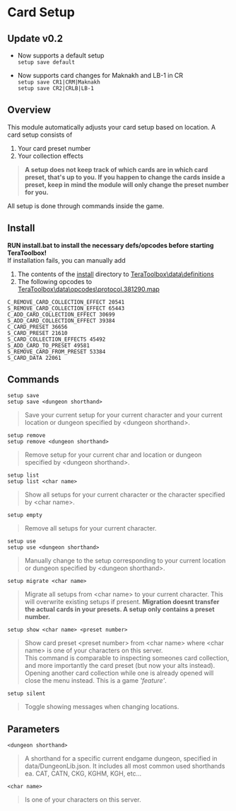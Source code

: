 # Card Setup

## Update v0.2

* Now supports a default setup<br>
`setup save default`

* Now supports card changes for Maknakh and LB-1 in CR<br>
`setup save CR1|CRM|Maknakh`<br>
`setup save CR2|CRLB|LB-1`

## Overview

This module automatically adjusts your card setup based on location. A card setup consists of<br>
1. Your card preset number
2. Your collection effects
> __A setup does not keep track of which cards are in which card preset, that's up to you. If you happen to change the cards inside a preset, keep in mind the module will only change the preset number for you.__

All setup is done through commands inside the game.

## Install

__RUN install.bat to install the necessary defs/opcodes before starting TeraToolbox!__<br>
If installation fails, you can manually add 
1. The contents of the [install]() directory to [TeraToolbox\data\definitions]()
2. The following opcodes to [TeraToolbox\data\opcodes\protocol.381290.map]()
```
C_REMOVE_CARD_COLLECTION_EFFECT 20541
S_REMOVE_CARD_COLLECTION_EFFECT 65443
C_ADD_CARD_COLLECTION_EFFECT 30699
S_ADD_CARD_COLLECTION_EFFECT 39384
C_CARD_PRESET 36656
S_CARD_PRESET 21610
S_CARD_COLLECTION_EFFECTS 45492
S_ADD_CARD_TO_PRESET 49581
S_REMOVE_CARD_FROM_PRESET 53384
S_CARD_DATA 22061
```

## Commands

`setup save`<br>
`setup save <dungeon shorthand>`
> Save your current setup for your current character and your current location or dungeon specified by \<dungeon  shorthand\>.

`setup remove`<br>
`setup remove <dungeon shorthand>`
> Remove setup for your current char and location or dungeon specified by \<dungeon  shorthand\>.

`setup list`<br>
`setup list <char name>`
> Show all setups for your current character or the character specified by \<char  name\>.

`setup empty`
> Remove all setups for your current character.

`setup use`<br>
`setup use <dungeon shorthand>`
> Manually change to the setup corresponding to your current location or dungeon specified by \<dungeon  shorthand\>.

`setup migrate <char name>`
> Migrate all setups from \<char  name\> to your current character. This will overwrite existing setups if present. 
> __Migration doesnt transfer the actual cards in your presets. A setup only contains a preset number.__

`setup show <char name> <preset number>`
> Show card preset \<preset  number\> from \<char  name\> where \<char  name\> is one of your characters on this server.<br>
> This command is comparable to inspecting someones card collection, and more importantly the card preset (but now your alts instead).<br>
> Opening another card collection while one is already opened will close the menu instead. This is a game *'feature'*.

`setup silent`
> Toggle showing messages when changing locations.

## Parameters

`<dungeon shorthand>`
> A shorthand for a specific current endgame dungeon, specified in data/DungeonLib.json. It includes all most common used shorthands ea. CAT, CATN, CKG, KGHM, KGH, etc...

`<char name>` 
> Is one of your characters on this server.